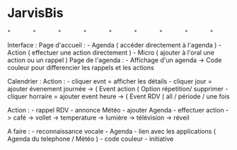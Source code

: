 # JarvisBis
    *		*		*		*		*		*		*		*		*
Interface : 
	Page d'accueil : - Agenda ( accéder directement à l'agenda )
			 - Action ( effectuer une action directement )
			 - Micro ( ajouter à l'oral une action ou un rappel ) 
	Page de l'agenda : - Affichage d'un agenda 
				-> Code couleur pour differencier les rappels et les actions
				
Calendrier : 
	Action : - cliquer evnt = afficher les détails 
		 - cliquer jour = ajouter évenement journée -> ( Event action ( Option répetition/ supprimer 
		 - cliquer horraire = ajouter event heure   -> ( Event RDV    ( all / période / une fois 
		 
Action : 
	- rappel RDV
	- annonce Météo 
	- ajouter Agenda
	- effectuer action 
		-> café 
		-> vollet 
		-> temperature
		-> lumière 
		-> télévision
		-> réveil 
		
A faire : 
	- reconnaissance vocale
	- Agenda 
	- lien avec les applications ( Agenda du telephone / Météo )
	- code couleur 
	- initiative
